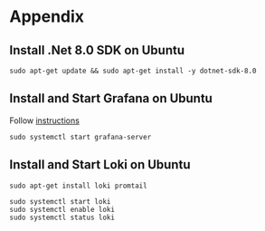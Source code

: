 
# Appendix

## Install .Net 8.0 SDK on Ubuntu
```
sudo apt-get update && sudo apt-get install -y dotnet-sdk-8.0
```

## Install and Start Grafana on Ubuntu
Follow [instructions](https://grafana.com/docs/grafana/latest/setup-grafana/installation/debian/)
```
sudo systemctl start grafana-server
```

## Install and Start Loki on Ubuntu
```
sudo apt-get install loki promtail

sudo systemctl start loki
sudo systemctl enable loki
sudo systemctl status loki
```

